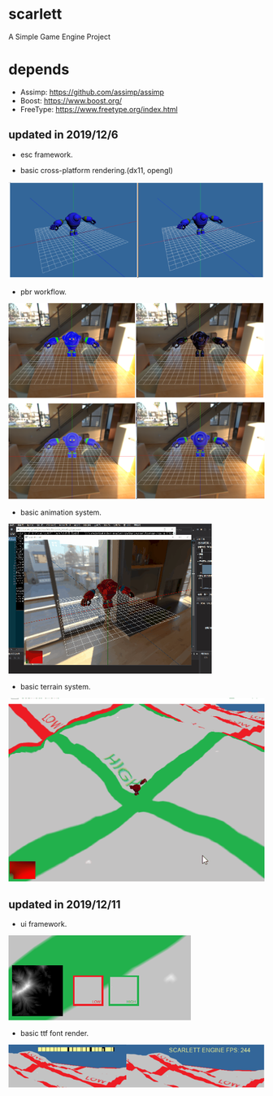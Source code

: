 # scarlett
A Simple Game Engine Project


# depends
+	Assimp: https://github.com/assimp/assimp
+	Boost: https://www.boost.org/
+	FreeType: https://www.freetype.org/index.html

## updated in 2019/12/6
+	esc framework.

+	basic cross-platform rendering.(dx11, opengl)

![img](Document/Resources/crossplatform.png)

+	pbr workflow.

![img](Document/Resources/PBR.png)

+	basic animation system.

![img](Document/Resources/animation.gif)

+	basic terrain system.

![img](Document/Resources/20191206.gif)


## updated in 2019/12/11
+	ui framework.

![img](Document/Resources/ui_framework.png)

+	basic ttf font render.

![img](Document/Resources/basic_font_render.png)